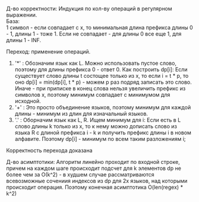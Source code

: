 Д-во корректности: Индукция по кол-ву операций в регулярном выражении.   
База:   
1 символ - если совпадает с x, то минимальная длина префикса длины 0 - 1, длины 1 - тоже 1.
Если не совпадает - для длины 0 все еще 1, для длины 1 - INF.

Переход: применение операций.
1) '*' : Обозначим язык как L. Можно использовать пустое слово, поэтому для длины префикса 0 - ответ 0. Как построить dp[i]: 
Если существует слово длины t состощее только из x, то если i = t * p, то оно dp[i] = min(dp[i], t * p) - можем p раз подряд записать это слово. Иначе - при приписке в конец слова нельзя увеличить префикс из символов x, поэтому минимум совпадает с минимумом для исходной. 
2) '+' : Это просто объединение языков, поэтому минимум для каждой длины - минимум из длин для изначальный языков.
3) '.' : Обоpначим язык как L, R. Ищем минимум для i: Если есть в L слово длины k только из x, то к нему можно дописать слово из языка R с длиной префикса i - k и получить префикс длины i в новом алфавите. 
Поэтому dp[i] - минимум по всем таким разложениям i;

Корректность перехода доказана

Д-во асимптотики: Алгоритм линейно проходит по входной строке, причем на каждом шаге происходит подсчет для k элементов dp не более чем за О(k^2) - в худшем случае рассматриваются всевозможные сочениия индексов из dp для 2х языков, над которыми происходит операция. Поэтому конечная асимптотика O(len(regex) * k^2)
